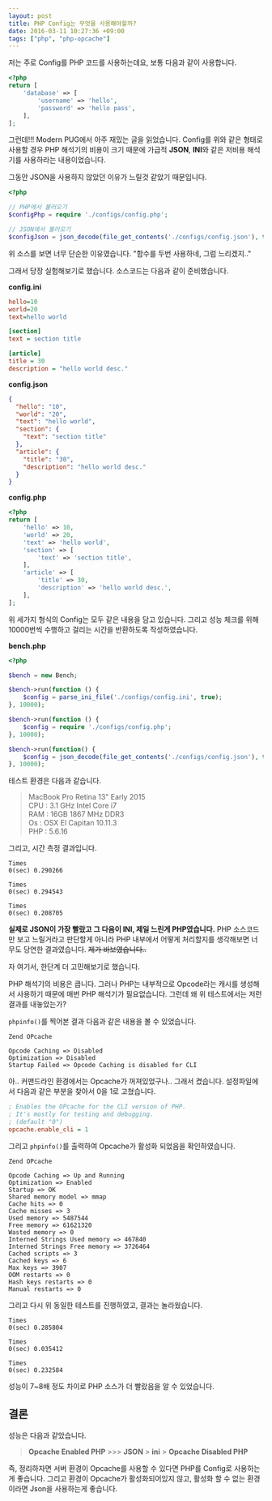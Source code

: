 ```yaml
---
layout: post
title: PHP Config는 무엇을 사용해야할까?
date: 2016-03-11 10:27:36 +09:00
tags: ["php", "php-opcache"]
---
```


저는 주로 Config를 PHP 코드를 사용하는데요, 보통 다음과 같이 사용합니다.

```php
<?php
return [
    'database' => [
        'username' => 'hello',
        'password' => 'hello pass',
    ],
];
```

그런데!!! Modern PUG에서 아주 재밌는 글을 읽었습니다. Config를 위와 같은 형태로
사용할 경우 PHP 해석기의 비용이 크기 때문에 가급적 **JSON**, **INI**와 같은
저비용 해석기를 사용하라는 내용이었습니다.

그동안 JSON을 사용하지 않았던 이유가 느릴것 같았기 때문입니다.

```php
<?php

// PHP에서 불러오기
$configPhp = require './configs/config.php';

// JSON에서 불러오기
$configJson = json_decode(file_get_contents('./configs/config.json'), true);
```

위 소스를 보면 너무 단순한 이유였습니다. "함수를 두번 사용하네, 그럼 느리겠지.."

그래서 당장 실험해보기로 했습니다. 소스코드는 다음과 같이 준비했습니다.

**config.ini**

```ini
hello=10
world=20
text=hello world

[section]
text = section title

[article]
title = 30
description = "hello world desc."
```

**config.json**

```json
{
  "hello": "10",
  "world": "20",
  "text": "hello world",
  "section": {
    "text": "section title"
  },
  "article": {
    "title": "30",
    "description": "hello world desc."
  }
}
```

**config.php**

```php
<?php
return [
    'hello' => 10,
    'world' => 20,
    'text' => 'hello world',
    'section' => [
        'text' => 'section title',
    ],
    'article' => [
        'title' => 30,
        'description' => 'hello world desc.',
    ],
];
```

위 세가지 형식의 Config는 모두 같은 내용을 담고 있습니다. 그리고 성능 체크를
위해 10000번씩 수행하고 걸리는 시간을 반환하도록 작성하였습니다.

**bench.php**

```php
<?php

$bench = new Bench;

$bench->run(function () {
    $config = parse_ini_file('./configs/config.ini', true);
}, 10000);

$bench->run(function () {
    $config = require './configs/config.php';
}, 10000);

$bench->run(function() {
    $config = json_decode(file_get_contents('./configs/config.json'), true);
}, 10000);
```

테스트 환경은 다음과 같습니다.

> MacBook Pro Retina 13" Early 2015  
> CPU : 3.1 GHz Intel Core i7  
> RAM : 16GB 1867 MHz DDR3  
> Os : OSX El Capitan 10.11.3  
> PHP : 5.6.16

그리고, 시간 측정 결과입니다.

```
Times
0(sec) 0.290266

Times
0(sec) 0.294543

Times
0(sec) 0.208705
```

**실제로 JSON이 가장 빨랐고 그 다음이 INI, 제일 느린게 PHP였습니다.**
PHP 소스코드만 보고 느릴거라고 판단할게 아니라 PHP 내부에서 어떻게 처리할지를
생각해보면 너무도 당연한 결과였습니다. ~~제가 바보였습니다..~~

자 여기서, 한단계 더 고민해보기로 했습니다.

PHP 해석기의 비용은 큽니다. 그러나 PHP는 내부적으로 Opcode라는 캐시를 생성해서
사용하기 때문에 매번 PHP 해석기가 필요없습니다. 그런데 왜 위 테스트에서는
저런 결과를 내놓았는가?

`phpinfo()`를 찍어본 결과 다음과 같은 내용을 볼 수 있었습니다.

```
Zend OPcache

Opcode Caching => Disabled
Optimization => Disabled
Startup Failed => Opcode Caching is disabled for CLI
```

아.. 커맨드라인 환경에서는 Opcache가 꺼져있었구나.. 그래서 켰습니다.
설정파일에서 다음과 같은 부분을 찾아서 0을 1로 고쳤습니다.

```ini
; Enables the OPcache for the CLI version of PHP.
; It's mostly for testing and debugging.
; (default "0")
opcache.enable_cli = 1

```

그리고 `phpinfo()`를 출력하여 Opcache가 활성화 되었음을 확인하였습니다.

```
Zend OPcache

Opcode Caching => Up and Running
Optimization => Enabled
Startup => OK
Shared memory model => mmap
Cache hits => 0
Cache misses => 3
Used memory => 5487544
Free memory => 61621320
Wasted memory => 0
Interned Strings Used memory => 467840
Interned Strings Free memory => 3726464
Cached scripts => 3
Cached keys => 6
Max keys => 3907
OOM restarts => 0
Hash keys restarts => 0
Manual restarts => 0
```

그리고 다시 위 동일한 테스트를 진행하였고, 결과는 놀라웠습니다.

```
Times
0(sec) 0.285804

Times
0(sec) 0.035412

Times
0(sec) 0.232584
```

성능이 7~8배 정도 차이로 PHP 소스가 더 빨랐음을 알 수 있었습니다.

## 결론

성능은 다음과 같았습니다.

> **Opcache Enabled PHP** >>> **JSON** > **ini** > **Opcache Disabled PHP**

즉, 정리하자면 서버 환경이 Opcache를 사용할 수 있다면 PHP를 Config로 사용하는게
좋습니다. 그리고 환경이 Opcache가 활성화되어있지 않고, 활성화 할 수 없는
환경이라면 Json을 사용하는게 좋습니다.
